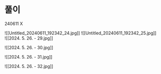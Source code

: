 # 풀이

240611 X


![[Untitled_20240611_192342_24.jpg]]
![[Untitled_20240611_192342_25.jpg]]
![[2024. 5. 26. - 29.jpg]]

![[2024. 5. 26. - 30.jpg]]

![[2024. 5. 26. - 31.jpg]]

![[2024. 5. 26. - 32.jpg]]